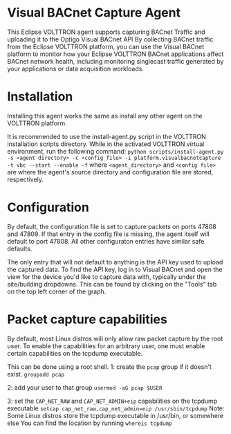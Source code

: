 # Visual BACnet Capture Agent
This Eclipse VOLTTRON agent supports capturing BACnet Traffic and uploading it to the Optigo Visual BACnet API
By collecting BACnet traffic from the Eclipse VOLTTRON platform, you can use the Visual BACnet platform to monitor how your 
Eclipse VOLTTRON BACnet applications affect BACnet network health, including monitoring singlecast traffic generated by your applications or data acquisition workloads.

# Installation

Installing this agent works the same as install any other agent on the VOLTTRON platform. 

It is recommended to use the install-agent.py script in the VOLTTRON installation scripts directory.
While in the activated VOLTTRON virtual environment, run the following command: 
  ```python scripts/install-agent.py -s <agent directory> -c <config file> -i platform.visualbacnetcapture -t vbc --start --enable -f```
  where ```<agent_directory>``` and ```<config file>```  are where the agent's source directory and configuration file are stored, respectively. 
  
# Configuration 

By default, the configuration file is set to capture packets on ports 47808 and 47809. If that entry in the config file is missing, the agent itself will default to port 47808. All other configuraton entries have similar safe defaults. 

The only entry that will not default to anything is the API key used to upload the captured data. To find the API key, log in to Visual BACnet and open the view for the device you'd like to capture data with, typically under the site/building dropdowns. This can be found by clicking on the "Tools" tab on the top left corner of the graph. 

# Packet capture capabilities

By default, most Linux distros will only allow raw packet capture by the root user. To enable the capabilities for an arbitrary user, one must enable certain capabilities on the tcpdump executable. 

This can be done using a root shell. 
  1: create the ```pcap``` group if it doesn't exist.
    ```groupadd pcap```
    
  2: add your user to that group
    ```usermod -aG pcap $USER```
    
  3: set the ```CAP_NET_RAW``` and ```CAP_NET_ADMIN+eip``` capabilities on the tcpdump executable 
    ```setcap cap_net_raw,cap_net_admin=eip /usr/sbin/tcpdump```
    Note: Some Linux distros store the tcpdump executable in /usr/bin, or somewhere else 
    You can find the location by running ```whereis tcpdump```
